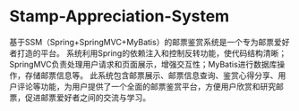 # Stamp-Appreciation-System
基于SSM（Spring+SpringMVC+MyBatis）的邮票鉴赏系统是一个专为邮票爱好者打造的平台。  系统利用Spring的依赖注入和控制反转功能，使代码结构清晰；SpringMVC负责处理用户请求和页面展示，增强交互性；MyBatis进行数据库操作，存储邮票信息等。  此系统包含邮票展示、邮票信息查询、鉴赏心得分享、用户评论等功能，为用户提供了一个全面的邮票鉴赏平台，方便用户欣赏和研究邮票，促进邮票爱好者之间的交流与学习。
